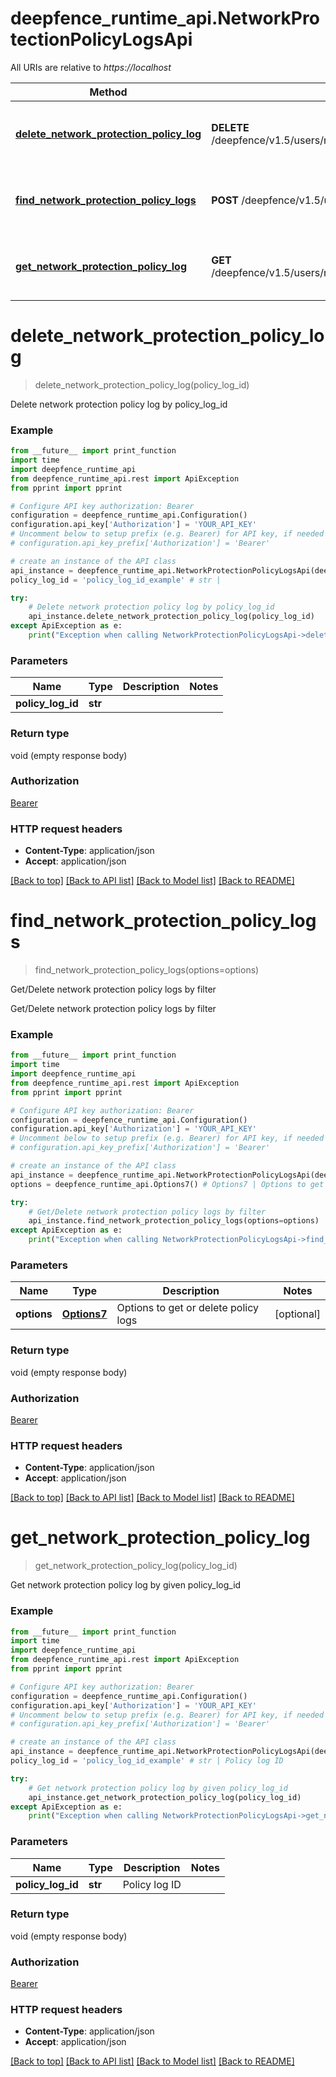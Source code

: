 # deepfence_runtime_api.NetworkProtectionPolicyLogsApi

All URIs are relative to *https://localhost*

Method | HTTP request | Description
------------- | ------------- | -------------
[**delete_network_protection_policy_log**](NetworkProtectionPolicyLogsApi.md#delete_network_protection_policy_log) | **DELETE** /deepfence/v1.5/users/network_protection_policy_log/{policy_log_id} | Delete network protection policy log by policy_log_id
[**find_network_protection_policy_logs**](NetworkProtectionPolicyLogsApi.md#find_network_protection_policy_logs) | **POST** /deepfence/v1.5/users/network_protection_policy_log | Get/Delete network protection policy logs by filter
[**get_network_protection_policy_log**](NetworkProtectionPolicyLogsApi.md#get_network_protection_policy_log) | **GET** /deepfence/v1.5/users/network_protection_policy_log/{policy_log_id} | Get network protection policy log by given policy_log_id


# **delete_network_protection_policy_log**
> delete_network_protection_policy_log(policy_log_id)

Delete network protection policy log by policy_log_id

### Example
```python
from __future__ import print_function
import time
import deepfence_runtime_api
from deepfence_runtime_api.rest import ApiException
from pprint import pprint

# Configure API key authorization: Bearer
configuration = deepfence_runtime_api.Configuration()
configuration.api_key['Authorization'] = 'YOUR_API_KEY'
# Uncomment below to setup prefix (e.g. Bearer) for API key, if needed
# configuration.api_key_prefix['Authorization'] = 'Bearer'

# create an instance of the API class
api_instance = deepfence_runtime_api.NetworkProtectionPolicyLogsApi(deepfence_runtime_api.ApiClient(configuration))
policy_log_id = 'policy_log_id_example' # str | 

try:
    # Delete network protection policy log by policy_log_id
    api_instance.delete_network_protection_policy_log(policy_log_id)
except ApiException as e:
    print("Exception when calling NetworkProtectionPolicyLogsApi->delete_network_protection_policy_log: %s\n" % e)
```

### Parameters

Name | Type | Description  | Notes
------------- | ------------- | ------------- | -------------
 **policy_log_id** | **str**|  | 

### Return type

void (empty response body)

### Authorization

[Bearer](../README.md#Bearer)

### HTTP request headers

 - **Content-Type**: application/json
 - **Accept**: application/json

[[Back to top]](#) [[Back to API list]](../README.md#documentation-for-api-endpoints) [[Back to Model list]](../README.md#documentation-for-models) [[Back to README]](../README.md)

# **find_network_protection_policy_logs**
> find_network_protection_policy_logs(options=options)

Get/Delete network protection policy logs by filter

Get/Delete network protection policy logs by filter

### Example
```python
from __future__ import print_function
import time
import deepfence_runtime_api
from deepfence_runtime_api.rest import ApiException
from pprint import pprint

# Configure API key authorization: Bearer
configuration = deepfence_runtime_api.Configuration()
configuration.api_key['Authorization'] = 'YOUR_API_KEY'
# Uncomment below to setup prefix (e.g. Bearer) for API key, if needed
# configuration.api_key_prefix['Authorization'] = 'Bearer'

# create an instance of the API class
api_instance = deepfence_runtime_api.NetworkProtectionPolicyLogsApi(deepfence_runtime_api.ApiClient(configuration))
options = deepfence_runtime_api.Options7() # Options7 | Options to get or delete policy logs (optional)

try:
    # Get/Delete network protection policy logs by filter
    api_instance.find_network_protection_policy_logs(options=options)
except ApiException as e:
    print("Exception when calling NetworkProtectionPolicyLogsApi->find_network_protection_policy_logs: %s\n" % e)
```

### Parameters

Name | Type | Description  | Notes
------------- | ------------- | ------------- | -------------
 **options** | [**Options7**](Options7.md)| Options to get or delete policy logs | [optional] 

### Return type

void (empty response body)

### Authorization

[Bearer](../README.md#Bearer)

### HTTP request headers

 - **Content-Type**: application/json
 - **Accept**: application/json

[[Back to top]](#) [[Back to API list]](../README.md#documentation-for-api-endpoints) [[Back to Model list]](../README.md#documentation-for-models) [[Back to README]](../README.md)

# **get_network_protection_policy_log**
> get_network_protection_policy_log(policy_log_id)

Get network protection policy log by given policy_log_id

### Example
```python
from __future__ import print_function
import time
import deepfence_runtime_api
from deepfence_runtime_api.rest import ApiException
from pprint import pprint

# Configure API key authorization: Bearer
configuration = deepfence_runtime_api.Configuration()
configuration.api_key['Authorization'] = 'YOUR_API_KEY'
# Uncomment below to setup prefix (e.g. Bearer) for API key, if needed
# configuration.api_key_prefix['Authorization'] = 'Bearer'

# create an instance of the API class
api_instance = deepfence_runtime_api.NetworkProtectionPolicyLogsApi(deepfence_runtime_api.ApiClient(configuration))
policy_log_id = 'policy_log_id_example' # str | Policy log ID

try:
    # Get network protection policy log by given policy_log_id
    api_instance.get_network_protection_policy_log(policy_log_id)
except ApiException as e:
    print("Exception when calling NetworkProtectionPolicyLogsApi->get_network_protection_policy_log: %s\n" % e)
```

### Parameters

Name | Type | Description  | Notes
------------- | ------------- | ------------- | -------------
 **policy_log_id** | **str**| Policy log ID | 

### Return type

void (empty response body)

### Authorization

[Bearer](../README.md#Bearer)

### HTTP request headers

 - **Content-Type**: application/json
 - **Accept**: application/json

[[Back to top]](#) [[Back to API list]](../README.md#documentation-for-api-endpoints) [[Back to Model list]](../README.md#documentation-for-models) [[Back to README]](../README.md)

